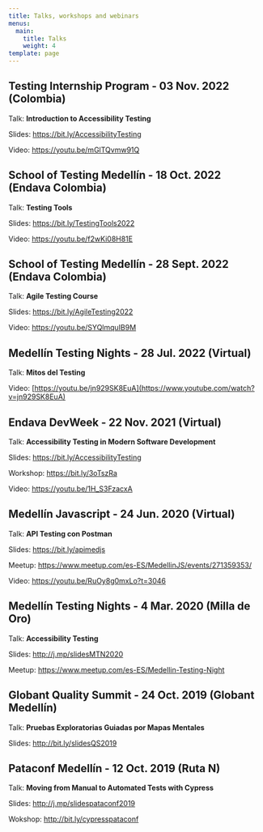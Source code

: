 ```yaml
---
title: Talks, workshops and webinars
menus:
  main:
    title: Talks
    weight: 4
template: page
---
```

## **Testing Internship Program - 03 Nov. 2022 (Colombia)**

Talk:  **Introduction to Accessibility Testing**

Slides: <https://bit.ly/AccessibilityTesting>

V﻿ideo: <https://youtu.be/mGlTQvmw91Q>

## **School of Testing Medellín - 18 Oct. 2022 (Endava Colombia)**

Talk:  **Testing Tools**

Slides: <https://bit.ly/TestingTools2022>

V﻿ideo: <https://youtu.be/f2wKi08H81E>

## **School of Testing Medellín - 28 Sept. 2022 (Endava Colombia)**

Talk:  **Agile Testing Course**

Slides: <https://bit.ly/AgileTesting2022>

Video: <https://youtu.be/SYQlmquIB9M>

## **Medellín Testing Nights - 28 Jul. 2022 (Virtual)**

Talk:  **Mitos del Testing**

Video: [https://youtu.be/jn929SK8EuA](https://www.youtube.com/watch?v=jn929SK8EuA)

## **Endava DevWeek - 22 Nov. 2021 (Virtual)**

Talk: **Accessibility Testing in Modern Software Development**

Slides: <https://bit.ly/AccessibilityTesting>

Workshop: <https://bit.ly/3oTszRa>

Video: [](https://bit.ly/3DLuL3y)<https://youtu.be/1H_S3FzacxA>

## **Medellín Javascript - 24 Jun. 2020 (Virtual)**

Talk: **API Testing con Postman**

Slides: <https://bit.ly/apimedjs>

Meetup: [](https://www.meetup.com/es-ES/Medellin-Testing-Night)<https://www.meetup.com/es-ES/MedellinJS/events/271359353/>

Video: <https://youtu.be/RuOy8g0mxLo?t=3046>

## **Medellín Testing Nights - 4 Mar. 2020 (Milla de Oro)**

Talk: **Accessibility Testing**

Slides: <http://j.mp/slidesMTN2020>

Meetup: <https://www.meetup.com/es-ES/Medellin-Testing-Night>

## **Globant Quality Summit - 24 Oct. 2019 (Globant Medellín)**

Talk: **Pruebas Exploratorias Guiadas por Mapas Mentales**

Slides: <http://bit.ly/slidesQS2019>

## **Pataconf Medellín - 12 Oct. 2019 (Ruta N)**

Talk: **Moving from Manual to Automated Tests with Cypress**

Slides: <http://j.mp/slidespataconf2019>

Wokshop: <http://bit.ly/cypresspataconf>